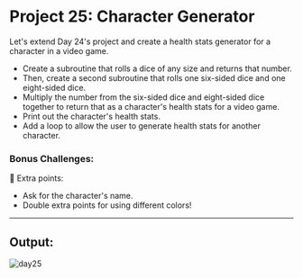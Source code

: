 # Project 25: Character Generator

Let's extend Day 24's project and create a health stats generator for a character in a video game.

- Create a subroutine that rolls a dice of any size and returns that number.
- Then, create a second subroutine that rolls one six-sided dice and one eight-sided dice.
- Multiply the number from the six-sided dice and eight-sided dice together to return that as a character's health stats for a video game.
- Print out the character's health stats.
- Add a loop to allow the user to generate health stats for another character.

### Bonus Challenges:

🥳 Extra points:
- Ask for the character's name.
- Double extra points for using different colors!

---

## Output:
![day25](https://github.com/user-attachments/assets/a447743f-4ed5-415d-8a0a-9ce148ce0157)
